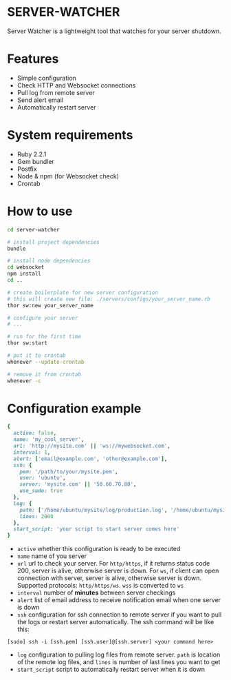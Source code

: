 # SERVER-WATCHER

Server Watcher is a lightweight tool that watches for your server shutdown.

# Features
- Simple configuration
- Check HTTP and Websocket connections
- Pull log from remote server
- Send alert email
- Automatically restart server

# System requirements
- Ruby 2.2.1
- Gem bundler
- Postfix
- Node & npm (for Websocket check)
- Crontab

# How to use
```sh
cd server-watcher

# install project dependencies
bundle

# install node dependencies
cd websocket
npm install
cd ..

# create boilerplate for new server configuration
# this will create new file: ./servers/configs/your_server_name.rb 
thor sw:new your_server_name

# configure your server
# ...

# run for the first time
thor sw:start

# put it to crontab
whenever --update-crontab

# remove it from crontab
whenever -c
```

# Configuration example
```ruby
{
  active: false,
  name: 'my_cool_server',
  url: 'http://mysite.com' || 'ws://mywebsocket.com',
  interval: 1,
  alert: ['email@example.com', 'other@example.com'],
  ssh: {
    pem: '/path/to/your/mysite.pem',
    user: 'ubuntu',
    server: 'mysite.com' || '50.60.70.80',
    use_sudo: true
  },
  log: {
    path: ['/home/ubuntu/mysite/log/production.log', '/home/ubuntu/mysite/log/other.log'],
    lines: 2000
  },
  start_script: 'your script to start server comes here'
}
```

- `active` whether this configuration is ready to be executed
- `name` name of you server
- `url` url to check your server. For `http/https`, if it returns status code 200, server is alive, otherwise server is down. For `ws`, if client can open connection with server, server is alive, otherwise server is down. Supported protocols: `http/https/ws`. `wss` is converted to `ws`
- `interval` number of **minutes** between server checkings
- `alert` list of email address to receive notification email when one server is down
- `ssh` configuration for ssh connection to remote server if you want to pull the logs or restart server automatically. The ssh command will be like this:
```
[sudo] ssh -i [ssh.pem] [ssh.user]@[ssh.server] <your command here>
```
- `log` configuration to pulling log files from remote server. `path` is location of the remote log files, and `lines` is number of last lines you want to get
- `start_script` script to automatically restart server when it is down
